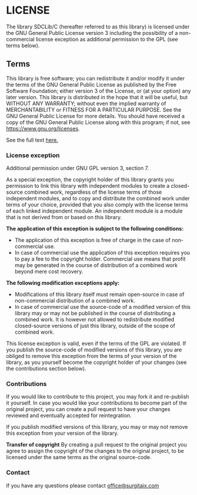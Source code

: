 # LICENSE

The library SDCLib/C (hereafter referred to as this library) is licensed under the GNU General Public License version 3 including the possibility of a non-commercial license exception as additional permission to the GPL (see terms below).

## Terms
This library is free software; you can redistribute it and/or modify it under the terms of the GNU General Public License as published by the Free Software Foundation; either version 3 of the License, or (at your option) any later version. This library is distributed in the hope that it will be useful, but WITHOUT ANY WARRANTY; without even the implied warranty of MERCHANTABILITY or FITNESS FOR A PARTICULAR PURPOSE. See the GNU General Public License for more details. You should have received a copy of the GNU General Public License along with this program; if not, see https://www.gnu.org/licenses.

See the full text [here.](https://www.gnu.org/licenses/gpl-3.0.en.html)

### License exception
Additional permission under GNU GPL version 3, section 7.

As a special exception, the copyright holder of this library grants you permission to link this library with independent modules to create a closed-source combined work, regardless of the license terms of those independent modules, and to copy and distribute the combined work under terms of your choice, provided that you also comply with the license terms of each linked independent module. An independent module is a module that is not derived from or based on this library.

**The application of this exception is subject to the following conditions:**
* The application of this exception is free of charge in the case of non-commercial use.
* In case of commercial use the application of this exception requires you to pay a fee to the copyright holder. Commercial use means that profit may be generated in the course of distribution of a combined work beyond mere cost recovery.

**The following modification exceptions apply:**
* Modifications of this library itself must remain open-source in case of non-commercial distribution of a combined work.
* In case of commercial use the source-code of a modified version of this library may or may not be published in the course of distributing a combined work. It is however not allowed to redistribute modified closed-source versions of just this library, outside of the scope of combined work.

This license exception is valid, even if the terms of the GPL are violated. If you publish the source-code of modified versions of this library, you are obliged to remove this exception from the terms of your version of the library, as you yourself become the copyright holder of your changes (see the contributions section below).

### Contributions
If you would like to contribute to this project, you may fork it and re-publish it yourself. In case you would like your contributions to become part of the original project, you can create a pull request to have your changes reviewed and eventually accepted for reintegration.

If you publish modified versions of this library, you may or may not remove this exception from your version of the library.

**Transfer of copyright**
By creating a pull request to the original project you agree to assign the copyright of the changes to the original project, to be licensed under the same terms as the original source-code.

### Contact
If you have any questions please contact office@surgitaix.com
